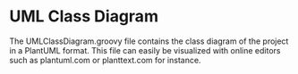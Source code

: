 # UML Class Diagram

The UMLClassDiagram.groovy file contains the class diagram of the project in a PlantUML format.
This file can easily be visualized with online editors such as plantuml.com or planttext.com for instance.